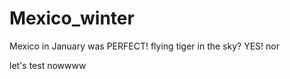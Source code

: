 # Mexico_winter

Mexico in January was PERFECT!
flying tiger
in the sky?
YES!
nor

let's test nowwww
